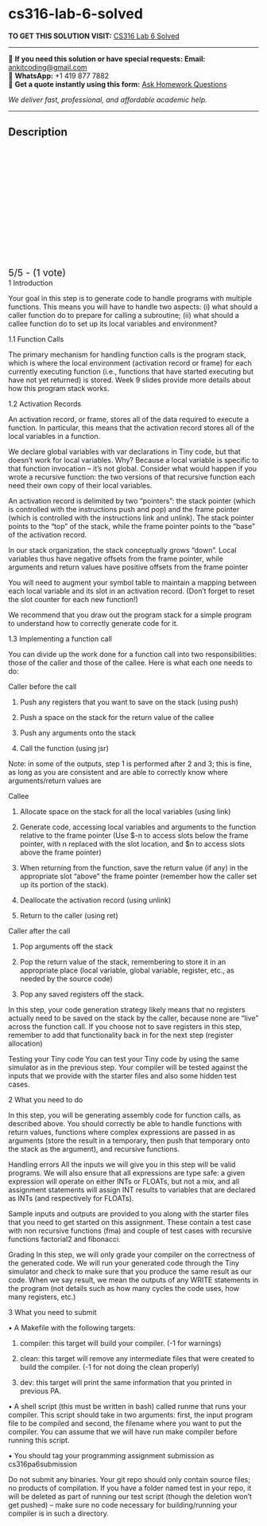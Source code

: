 # cs316-lab-6-solved
**TO GET THIS SOLUTION VISIT:** [CS316 Lab 6 Solved](https://www.ankitcodinghub.com/product/cs316-compilers-lab-solved-11/)


---

📩 **If you need this solution or have special requests:** **Email:** ankitcoding@gmail.com  
📱 **WhatsApp:** +1 419 877 7882  
📄 **Get a quote instantly using this form:** [Ask Homework Questions](https://www.ankitcodinghub.com/services/ask-homework-questions/)

*We deliver fast, professional, and affordable academic help.*

---

<h2>Description</h2>



<div class="kk-star-ratings kksr-auto kksr-align-center kksr-valign-top" data-payload="{&quot;align&quot;:&quot;center&quot;,&quot;id&quot;:&quot;126899&quot;,&quot;slug&quot;:&quot;default&quot;,&quot;valign&quot;:&quot;top&quot;,&quot;ignore&quot;:&quot;&quot;,&quot;reference&quot;:&quot;auto&quot;,&quot;class&quot;:&quot;&quot;,&quot;count&quot;:&quot;1&quot;,&quot;legendonly&quot;:&quot;&quot;,&quot;readonly&quot;:&quot;&quot;,&quot;score&quot;:&quot;5&quot;,&quot;starsonly&quot;:&quot;&quot;,&quot;best&quot;:&quot;5&quot;,&quot;gap&quot;:&quot;4&quot;,&quot;greet&quot;:&quot;Rate this product&quot;,&quot;legend&quot;:&quot;5\/5 - (1 vote)&quot;,&quot;size&quot;:&quot;24&quot;,&quot;title&quot;:&quot;CS316  Lab 6 Solved&quot;,&quot;width&quot;:&quot;138&quot;,&quot;_legend&quot;:&quot;{score}\/{best} - ({count} {votes})&quot;,&quot;font_factor&quot;:&quot;1.25&quot;}">

<div class="kksr-stars">

<div class="kksr-stars-inactive">
            <div class="kksr-star" data-star="1" style="padding-right: 4px">


<div class="kksr-icon" style="width: 24px; height: 24px;"></div>
        </div>
            <div class="kksr-star" data-star="2" style="padding-right: 4px">


<div class="kksr-icon" style="width: 24px; height: 24px;"></div>
        </div>
            <div class="kksr-star" data-star="3" style="padding-right: 4px">


<div class="kksr-icon" style="width: 24px; height: 24px;"></div>
        </div>
            <div class="kksr-star" data-star="4" style="padding-right: 4px">


<div class="kksr-icon" style="width: 24px; height: 24px;"></div>
        </div>
            <div class="kksr-star" data-star="5" style="padding-right: 4px">


<div class="kksr-icon" style="width: 24px; height: 24px;"></div>
        </div>
    </div>

<div class="kksr-stars-active" style="width: 138px;">
            <div class="kksr-star" style="padding-right: 4px">


<div class="kksr-icon" style="width: 24px; height: 24px;"></div>
        </div>
            <div class="kksr-star" style="padding-right: 4px">


<div class="kksr-icon" style="width: 24px; height: 24px;"></div>
        </div>
            <div class="kksr-star" style="padding-right: 4px">


<div class="kksr-icon" style="width: 24px; height: 24px;"></div>
        </div>
            <div class="kksr-star" style="padding-right: 4px">


<div class="kksr-icon" style="width: 24px; height: 24px;"></div>
        </div>
            <div class="kksr-star" style="padding-right: 4px">


<div class="kksr-icon" style="width: 24px; height: 24px;"></div>
        </div>
    </div>
</div>


<div class="kksr-legend" style="font-size: 19.2px;">
            5/5 - (1 vote)    </div>
    </div>
1 Introduction

Your goal in this step is to generate code to handle programs with multiple functions. This means you will have to handle two aspects: (i) what should a caller function do to prepare for calling a subroutine; (ii) what should a callee function do to set up its local variables and environment?

1.1 Function Calls

The primary mechanism for handling function calls is the program stack, which is where the local environment (activation record or frame) for each currently executing function (i.e., functions that have started executing but have not yet returned) is stored. Week 9 slides provide more details about how this program stack works.

1.2 Activation Records

An activation record, or frame, stores all of the data required to execute a function. In particular, this means that the activation record stores all of the local variables in a function.

We declare global variables with var declarations in Tiny code, but that doesn’t work for local variables. Why? Because a local variable is specific to that function invocation – it’s not global. Consider what would happen if you wrote a recursive function: the two versions of that recursive function each need their own copy of their local variables.

An activation record is delimited by two “pointers”: the stack pointer (which is controlled with the instructions push and pop) and the frame pointer (which is controlled with the instructions link and unlink). The stack pointer points to the “top” of the stack, while the frame pointer points to the “base” of the activation record.

In our stack organization, the stack conceptually grows “down”. Local variables thus have negative offsets from the frame pointer, while arguments and return values have positive offsets from the frame pointer

You will need to augment your symbol table to maintain a mapping between each local variable and its slot in an activation record. (Don’t forget to reset the slot counter for each new function!)

We recommend that you draw out the program stack for a simple program to understand how to correctly generate code for it.

1.3 Implementing a function call

You can divide up the work done for a function call into two responsibilities: those of the caller and those of the callee. Here is what each one needs to do:

Caller before the call

1. Push any registers that you want to save on the stack (using push)

2. Push a space on the stack for the return value of the callee

3. Push any arguments onto the stack

4. Call the function (using jsr)

Note: in some of the outputs, step 1 is performed after 2 and 3; this is fine, as long as you are consistent and are able to correctly know where arguments/return values are

Callee

1. Allocate space on the stack for all the local variables (using link)

2. Generate code, accessing local variables and arguments to the function relative to the frame pointer (Use $-n to access slots below the frame pointer, with n replaced with the slot location, and $n to access slots above the frame pointer)

3. When returning from the function, save the return value (if any) in the appropriate slot “above” the frame pointer (remember how the caller set up its portion of the stack).

4. Deallocate the activation record (using unlink)

5. Return to the caller (using ret)

Caller after the call

1. Pop arguments off the stack

2. Pop the return value of the stack, remembering to store it in an appropriate place (local variable, global variable, register, etc., as needed by the source code)

3. Pop any saved registers off the stack.

In this step, your code generation strategy likely means that no registers actually need to be saved on the stack by the caller, because none are “live” across the function call. If you choose not to save registers in this step, remember to add that functionality back in for the next step (register allocation)

Testing your Tiny code You can test your Tiny code by using the same simulator as in the previous step. Your compiler will be tested against the inputs that we provide with the starter files and also some hidden test cases.

2 What you need to do

In this step, you will be generating assembly code for function calls, as described above. You should correctly be able to handle functions with return values, functions where complex expressions are passed in as arguments (store the result in a temporary, then push that temporary onto the stack as the argument), and recursive functions.

Handling errors All the inputs we will give you in this step will be valid programs. We will also ensure that all expressions are type safe: a given expression will operate on either INTs or FLOATs, but not a mix, and all assignment statements will assign INT results to variables that are declared as INTs (and respectively for FLOATs).

Sample inputs and outputs are provided to you along with the starter files that you need to get started on this assignment. These contain a test case with non recursive functions (fma) and couple of test cases with recursive functions factorial2 and fibonacci.

Grading In this step, we will only grade your compiler on the correctness of the generated code. We will run your generated code through the Tiny simulator and check to make sure that you produce the same result as our code. When we say result, we mean the outputs of any WRITE statements in the program (not details such as how many cycles the code uses, how many registers, etc.)

3 What you need to submit

• A Makefile with the following targets:

1. compiler: this target will build your compiler. (-1 for warnings)

2. clean: this target will remove any intermediate files that were created to build the compiler. (-1 for not doing the clean properly)

3. dev: this target will print the same information that you printed in previous PA.

• A shell script (this must be written in bash) called runme that runs your compiler. This script should take in two arguments: first, the input program file to be compiled and second, the filename where you want to put the compiler. You can assume that we will have run make compiler before running this script.

• You should tag your programming assignment submission as cs316pa6submission

Do not submit any binaries. Your git repo should only contain source files; no products of compilation. If you have a folder named test in your repo, it will be deleted as part of running our test script (though the deletion won’t get pushed) – make sure no code necessary for building/running your compiler is in such a directory.

